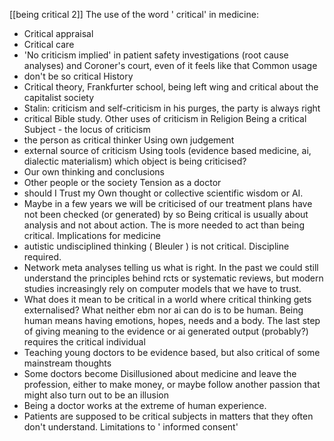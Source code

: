 [[being critical 2]]
The use of the word ' critical' in medicine:
- Critical appraisal 
- Critical care
- 'No criticism implied' in patient safety investigations (root cause analyses) and Coroner's court, even of it feels like that
Common usage
- don't be so critical
History
- Critical theory, Frankfurter school, being left wing and critical about the capitalist society
- Stalin: criticism and self-criticism in his purges, the party is always right
- critical Bible study. Other uses of criticism in Religion
Being a critical Subject  - the locus of criticism
-  the person as critical thinker Using own judgement
- external source of criticism Using tools (evidence based medicine, ai, dialectic materialism)
 which object is being criticised?
 - Our own thinking and conclusions 
 - Other people or the society
Tension as a doctor
- should I Trust my Own thought or collective scientific wisdom or AI. 
- Maybe in a few years we will be criticised of our treatment plans have not been checked (or generated) by so
Being critical is usually about analysis and not about action. The is more needed to act than being critical. 
Implications for medicine
- autistic undisciplined thinking ( Bleuler ) is not critical. Discipline required. 
- Network meta analyses telling us what is right. In the past we could still understand the principles behind rcts or systematic reviews, but modern studies increasingly rely on computer models that we have to trust. 
- What does it mean to be critical in a world where critical thinking gets externalised? What neither ebm nor ai can do is to be human.  Being human means having emotions, hopes, needs and a body. The last step of giving meaning to the evidence or ai generated output (probably?) requires the critical individual
- Teaching young doctors to be evidence based, but also critical of some mainstream thoughts 
- Some doctors become Disillusioned about medicine and leave the profession, either to make money, or maybe follow another passion that might also turn out to be an illusion
- Being a doctor works at the extreme of human experience. 
- Patients are supposed to be critical subjects in matters that they often don't understand. Limitations to ' informed consent'